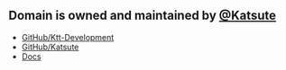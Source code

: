 ## Domain is owned and maintained by [@Katsute](https://github.com/Katsute/)

- [GitHub/Ktt-Development](https://github.com/Ktt-Development/)
- [GitHub/Katsute](https://github.com/Katsute/)
- [Docs](https://docs.kttdevelopment.com/)
